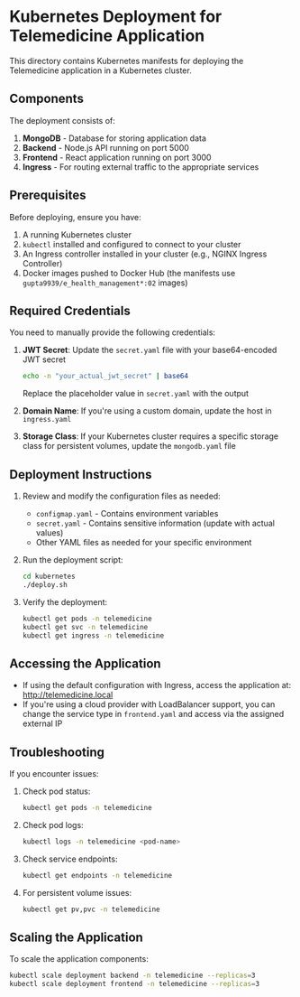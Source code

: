 # Kubernetes Deployment for Telemedicine Application

This directory contains Kubernetes manifests for deploying the Telemedicine application in a Kubernetes cluster.

## Components

The deployment consists of:

1. **MongoDB** - Database for storing application data
2. **Backend** - Node.js API running on port 5000
3. **Frontend** - React application running on port 3000
4. **Ingress** - For routing external traffic to the appropriate services

## Prerequisites

Before deploying, ensure you have:

1. A running Kubernetes cluster
2. `kubectl` installed and configured to connect to your cluster
3. An Ingress controller installed in your cluster (e.g., NGINX Ingress Controller)
4. Docker images pushed to Docker Hub (the manifests use `gupta9939/e_health_management*:02` images)

## Required Credentials

You need to manually provide the following credentials:

1. **JWT Secret**: Update the `secret.yaml` file with your base64-encoded JWT secret
   ```bash
   echo -n "your_actual_jwt_secret" | base64
   ```
   Replace the placeholder value in `secret.yaml` with the output

2. **Domain Name**: If you're using a custom domain, update the host in `ingress.yaml`

3. **Storage Class**: If your Kubernetes cluster requires a specific storage class for persistent volumes, update the `mongodb.yaml` file

## Deployment Instructions

1. Review and modify the configuration files as needed:
   - `configmap.yaml` - Contains environment variables
   - `secret.yaml` - Contains sensitive information (update with actual values)
   - Other YAML files as needed for your specific environment

2. Run the deployment script:
   ```bash
   cd kubernetes
   ./deploy.sh
   ```

3. Verify the deployment:
   ```bash
   kubectl get pods -n telemedicine
   kubectl get svc -n telemedicine
   kubectl get ingress -n telemedicine
   ```

## Accessing the Application

- If using the default configuration with Ingress, access the application at: http://telemedicine.local
- If you're using a cloud provider with LoadBalancer support, you can change the service type in `frontend.yaml` and access via the assigned external IP

## Troubleshooting

If you encounter issues:

1. Check pod status:
   ```bash
   kubectl get pods -n telemedicine
   ```

2. Check pod logs:
   ```bash
   kubectl logs -n telemedicine <pod-name>
   ```

3. Check service endpoints:
   ```bash
   kubectl get endpoints -n telemedicine
   ```

4. For persistent volume issues:
   ```bash
   kubectl get pv,pvc -n telemedicine
   ```

## Scaling the Application

To scale the application components:

```bash
kubectl scale deployment backend -n telemedicine --replicas=3
kubectl scale deployment frontend -n telemedicine --replicas=3
```

